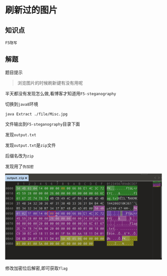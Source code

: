 # 刷新过的图片

## 知识点

`F5隐写`

## 解题

题目提示

> 浏览图片的时候刷新键有没有用呢

半天都没有发现怎么做,看博客才知道用`F5-steganography`

切换到`java8`环境

```
java Extract ./file/Misc.jpg
```

文件输出到`F5-steganography`目录下面

发现`output.txt`

发现`output.txt`是`zip`文件

后缀名改为`zip`

发现用了`伪加密`

![](./img/20-1.png?lastModify=1711202731)

修改加密位后解密,即可获取`flag`